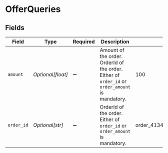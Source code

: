 # OfferQueries


## Fields

| Field                                                                                           | Type                                                                                            | Required                                                                                        | Description                                                                                     | Example                                                                                         |
| ----------------------------------------------------------------------------------------------- | ----------------------------------------------------------------------------------------------- | ----------------------------------------------------------------------------------------------- | ----------------------------------------------------------------------------------------------- | ----------------------------------------------------------------------------------------------- |
| `amount`                                                                                        | *Optional[float]*                                                                               | :heavy_minus_sign:                                                                              | Amount of the order. OrderId of the order. Either of `order_id` or `order_amount` is mandatory. | 100                                                                                             |
| `order_id`                                                                                      | *Optional[str]*                                                                                 | :heavy_minus_sign:                                                                              | OrderId of the order. Either of `order_id` or `order_amount` is mandatory.                      | order_413462PK1RI1IwYB1X69LgzUQWiSxYDF                                                          |